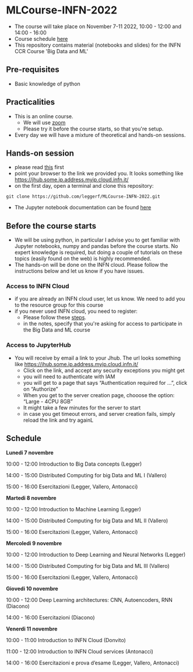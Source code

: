 # MLCourse-INFN-2022

- The course will take place on November 7-11 2022, 10:00 - 12:00 and 14:00 - 16:00
- Course schedule [here](#schedule)
- This repository contains material (notebooks and slides) for the INFN CCR Course 'Big Data and ML' 

## Pre-requisites

- Basic knowledge of python 

## Practicalities

- This is an online course. 
   - We will use [zoom](https://cern.zoom.us/j/405151509)
   - Please try it before the course starts, so that you're setup.
- Every day we will have a mixture of theoretical and hands-on sessions. 

## Hands-on session

- please read [this](#before-the-course-starts) first
- point your browser to the link we provided you. It looks something like https://jhub.some.ip.address.myip.cloud.infn.it/
- on the first day, open a terminal and clone this repository:

```
git clone https://github.com/leggerf/MLCourse-INFN-2022.git
```
- The Jupyter notebook documentation can be found [here](https://jupyter-notebook.readthedocs.io/en/stable/notebook.html) 

## Before the course starts

- We will be using python, in particular I advise you to get familiar with Jupyter notebooks, numpy and pandas before the course starts. No expert knowledge is required, but doing a couple of tutorials on these topics (easily found on the web) is highly recommended.
- The hands-on will be done on the INFN cloud. Please follow the instructions below and let us know if you have issues.
 
### Access to INFN Cloud

- if you are already an INFN cloud user, let us know. We need to add you to the resource group for this course
- if you never used INFN cloud, you need to register: 
   - Please follow these [steps](https://guides.cloud.infn.it/docs/users-guides/en/latest/users_guides/getting_started.html#registration-in-the-infn-cloud-iam).
   - in the notes, specify that you're asking for access to participate in the Big Data and ML course

### Access to JupyterHub

-  You will receive by email a link to your Jhub. The url looks something like https://jhub.some.ip.address.myip.cloud.infn.it/
   -  Click on the link, and accept any security exceptions you might get
   - you will need to authenticate with IAM
   - you will get to a page that says “Authentication required for …”, click on “Authorize”
   - When you get to the server creation page, chooose the option: “Large - 4CPU 8GB”
   - It might take a few minutes for the server to start
   - in case you get timeout errors, and server creation fails, simply reload the link and try againL


## Schedule

**Lunedi 7 novembre**

10:00 - 12:00         Introduction to Big Data concepts (Legger)

14:00 - 15:00        Distributed Computing for big Data and ML I (Vallero)

15:00 - 16:00        Esercitazioni (Legger, Vallero, Antonacci)

**Martedi 8 novembre**

10:00 - 12:00         Introduction to Machine Learning (Legger)

14:00 - 15:00         Distributed Computing for big Data and ML II (Vallero)

15:00 - 16:00        Esercitazioni (Legger, Vallero, Antonacci)

**Mercoledi 9 novembre**

10:00 - 12:00         Introduction to Deep Learning and Neural Networks  (Legger)

14:00 - 15:00         Distributed Computing for big Data and ML III (Vallero)

15:00 - 16:00        Esercitazioni (Legger, Vallero, Antonacci)

**Giovedi 10 novembre**

10:00 - 12:00         Deep Learning architectures: CNN, Autoencoders, RNN (Diacono)

14:00 - 16:00        Esercitazioni (Diacono)

**Venerdi 11 novembre**

10:00 - 11:00         Introduction to INFN Cloud (Donvito)

11:00 - 12:00         Introduction to INFN Cloud services (Antonacci)

14:00 - 16:00        Esercitazioni e prova d’esame (Legger, Vallero, Antonacci)
